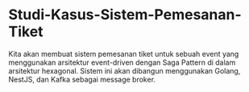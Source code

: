 # Studi-Kasus-Sistem-Pemesanan-Tiket
Kita akan membuat sistem pemesanan tiket untuk sebuah event yang menggunakan arsitektur event-driven dengan Saga Pattern di dalam arsitektur hexagonal. Sistem ini akan dibangun menggunakan Golang, NestJS, dan Kafka sebagai message broker.
